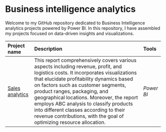 # Business intelligence analytics

Welcome to my GitHub repository dedicated to  Business Intelligence analytics projects powered by Power BI. In this repository, I have assembled my projects focused on data-driven insights and visualizations. 


| Project name | Description | Tools | 
| :---------------------- | :---------------------- | :---------------------- |
| [Sales analytics](sales_analytics) | This report comprehensively covers various aspects including revenue, profit, and logistics costs. It incorporates visualizations that elucidate profitability dynamics based on factors such as customer segments, product ranges, packaging, and geographical locations. Moreover, the report employs ABC analysis to classify products into different classes according to their revenue contributions, with the goal of optimizing resource allocation. | *Power BI*|
